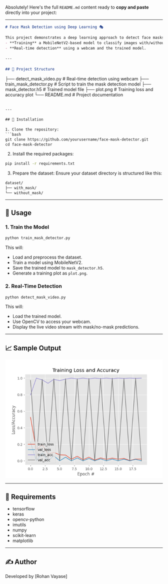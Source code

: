 Absolutely! Here's the full `README.md` content ready to **copy and paste** directly into your project:

---

```markdown
# Face Mask Detection using Deep Learning 🎭

This project demonstrates a deep learning approach to detect face masks in real-time using OpenCV and TensorFlow/Keras. It consists of two main components:
- **Training** a MobileNetV2-based model to classify images with/without masks.
- **Real-time detection** using a webcam and the trained model.

---

## 📂 Project Structure

```
├── detect_mask_video.py       # Real-time detection using webcam
├── train_mask_detector.py     # Script to train the mask detection model
├── mask_detector.h5           # Trained model file
├── plot.png                   # Training loss and accuracy plot
└── README.md                  # Project documentation
```

---

## 🔧 Installation

1. Clone the repository:
```bash
git clone https://github.com/yourusername/face-mask-detector.git
cd face-mask-detector
```

2. Install the required packages:
```bash
pip install -r requirements.txt
```

3. Prepare the dataset:
Ensure your dataset directory is structured like this:
```
dataset/
├── with_mask/
└── without_mask/
```

---

## 🚀 Usage

### 1. Train the Model

```bash
python train_mask_detector.py
```

This will:
- Load and preprocess the dataset.
- Train a model using MobileNetV2.
- Save the trained model to `mask_detector.h5`.
- Generate a training plot as `plot.png`.

### 2. Real-Time Detection

```bash
python detect_mask_video.py
```

This will:
- Load the trained model.
- Use OpenCV to access your webcam.
- Display the live video stream with mask/no-mask predictions.

---

## 📈 Sample Output

![Training Plot](plot.png)

---

## 🧰 Requirements

- tensorflow
- keras
- opencv-python
- imutils
- numpy
- scikit-learn
- matplotlib


---

## ✍️ Author

Developed by [Rohan Vayase]
